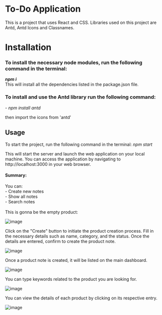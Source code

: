 # To-Do Application

This is a project that uses React and CSS.
Libraries used on this project are Antd, Antd Icons and Classnames.

<h1>Installation</h1>

<h3>To install the necessary node modules, run the following command in the terminal:</h3> 
<b><i>npm i</i></b> <br>
This will install all the dependencies listed in the package.json file.

<h3>To install and use the Antd library run the following command:</h3> 
- <i>npm install antd</i>

then import the icons from 'antd'

<h2>Usage</h2>
To start the project, run the following command in the terminal:
<i>npm start</i>

This will start the server and launch the web application on your local machine. You can access the application by navigating to http://localhost:3000 in your web browser.

<h4>Summary:</h4>
You can: <br>
- Create new notes <br>
- Show all notes <br>
- Search notes <br> <br>
This is gonna be the empty product: <br> 

![image](https://github.com/diellas8/Notes-app/assets/58296399/edc37378-1d44-452c-9527-c9b6112f2718)

Click on the "Create" button to initiate the product creation process.
Fill in the necessary details such as name, category, and the status.
Once the details are entered, confirm to create the product note.

![image](https://github.com/diellas8/Notes-app/assets/58296399/ed476405-b531-40b7-999d-16eb08617860)

Once a product note is created, it will be listed on the main dashboard.

![image](https://github.com/diellas8/Notes-app/assets/58296399/fc198c47-71fa-4608-8d85-e8f924f6b464)

You can type keywords related to the product you are looking for.

![image](https://github.com/diellas8/Notes-app/assets/58296399/b765ac82-c0d7-4ce5-adca-251a7b28a591)

You can view the details of each product by clicking on its respective entry.

![image](https://github.com/diellas8/Notes-app/assets/58296399/5bc69fe1-5785-4668-960b-008a2866c0ec)


